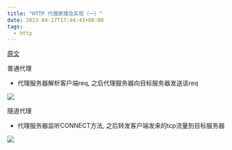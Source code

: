 ```yaml
---
title: "HTTP 代理原理及实现（一）"
date: 2023-04-17T17:44:43+08:00
tags:
  - http
---
```


[原文](https://imququ.com/post/web-proxy.html)

普通代理

- 代理服务器解析客户端req, 之后代理服务器向目标服务器发送该req

![](https://st.imququ.com/i/webp/static/uploads/2015/11/web_proxy.png.webp)

隧道代理

- 代理服务器监听CONNECT方法, 之后转发客户端发来的tcp流量到目标服务器

![](https://st.imququ.com/i/webp/static/uploads/2015/11/web_tunnel.png.webp)
